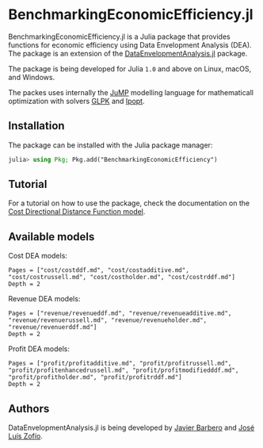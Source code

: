 # BenchmarkingEconomicEfficiency.jl

BenchmarkingEconomicEfficiency.jl is a Julia package that provides functions for economic efficiency using Data Envelopment Analysis (DEA). The package is an extension of the [DataEnvelopmentAnalysis.jl](https://github.com/javierbarbero/DataEnvelopmentAnalysis.jl) package.

The package is being developed for Julia `1.0` and above on Linux, macOS, and Windows.

The packes uses internally the [JuMP](https://github.com/JuliaOpt/JuMP.jl) modelling language for mathematicall optimization with solvers [GLPK](https://github.com/jump-dev/GLPK.jl) and [Ipopt](https://github.com/jump-dev/Ipopt.jl).

## Installation

The package can be installed with the Julia package manager:
```julia
julia> using Pkg; Pkg.add("BenchmarkingEconomicEfficiency")
```

## Tutorial

For a tutorial on how to use the package, check the documentation on the [Cost Directional Distance Function model](@ref).

## Available models

Cost DEA models:
```@contents
Pages = ["cost/costddf.md", "cost/costadditive.md", "cost/costrussell.md", "cost/costholder.md", "cost/costrddf.md"]
Depth = 2
```

Revenue DEA models:
```@contents
Pages = ["revenue/revenueddf.md", "revenue/revenueadditive.md", "revenue/revenuerussell.md", "revenue/revenueholder.md", "revenue/revenuerddf.md"]
Depth = 2
```

Profit DEA models:
```@contents
Pages = ["profit/profitadditive.md", "profit/profitrussell.md", "profit/profitenhancedrussell.md", "profit/profitmodifiedddf.md", "profit/profitholder.md", "profit/profitrddf.md"]
Depth = 2
```

## Authors

DataEnvelopmentAnalysis.jl is being developed by [Javier Barbero](http://www.javierbarbero.net) and [José Luís Zofío](http://www.joselzofio.net).
